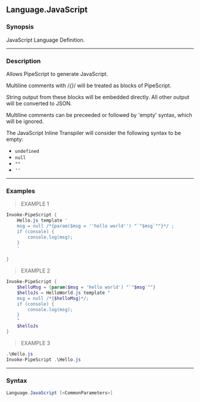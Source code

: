 Language.JavaScript
-------------------

### Synopsis
JavaScript Language Definition.

---

### Description

Allows PipeScript to generate JavaScript.

Multiline comments with /*{}*/ will be treated as blocks of PipeScript.

String output from these blocks will be embedded directly.  All other output will be converted to JSON.

Multiline comments can be preceeded or followed by 'empty' syntax, which will be ignored.

The JavaScript Inline Transpiler will consider the following syntax to be empty:

* ```undefined```
* ```null```
* ```""```
* ```''```

---

### Examples
> EXAMPLE 1

```PowerShell
Invoke-PipeScript {
    Hello.js template '
    msg = null /*{param($msg = ''hello world'') "`"$msg`""}*/ ;
    if (console) {
        console.log(msg);
    }
    '
    
}
```
> EXAMPLE 2

```PowerShell
Invoke-PipeScript {
    $helloMsg = {param($msg = 'hello world') "`"$msg`""}
    $helloJs = HelloWorld.js template "
    msg = null /*{$helloMsg}*/;
    if (console) {
        console.log(msg);
    }
    "
    $helloJs
}
```
> EXAMPLE 3

```PowerShell
.\Hello.js
Invoke-PipeScript .\Hello.js
```

---

### Syntax
```PowerShell
Language.JavaScript [<CommonParameters>]
```
